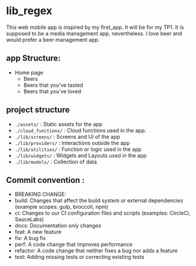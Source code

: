 # lib_regex

This web mobile app is inspired by my first_app. It will be for my TP1. It is supposed to be a media management app, nevertheless. I love beer and would prefer a beer management app.

## app Structure:
- Home page
    - Beers
    - Beers that you've tasted
    - Beers that you've loved

## project structure
- `./assets/` : Static assets for the app
- `./cloud_functions/` : Cloud functions used in the app.
- `./lib/screens/` : Screens and UI of the app
- `./lib/providers/` : Interactions outside the app
- `./lib/utilities/` : Function or logic used in the app
- `./lib/widgets/` : Widgets and Layouts used in the app
- `./lib/models/` : Collection of data

## Commit convention :
- BREAKING CHANGE: 
- build: Changes that affect the build system or external dependencies (example scopes: gulp, broccoli, npm)
- ci: Changes to our CI configuration files and scripts (examples: CircleCi, SauceLabs)
- docs: Documentation only changes
- feat: A new feature
- fix: A bug fix
- perf: A code change that improves performance
- refactor: A code change that neither fixes a bug nor adds a feature
- test: Adding missing tests or correcting existing tests